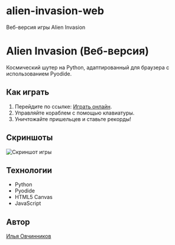 # alien-invasion-web
Веб-версия игры Alien Invasion
# Alien Invasion (Веб-версия)

Космический шутер на Python, адаптированный для браузера с использованием Pyodide.

## Как играть
1. Перейдите по ссылке: [Играть онлайн](https://skrimeks1.github.io/alien-invasion-web).
2. Управляйте кораблем с помощью клавиатуры.
3. Уничтожайте пришельцев и ставьте рекорды!

## Скриншоты
![Скриншот игры](images/screenshot.png)

## Технологии
- Python
- Pyodide
- HTML5 Canvas
- JavaScript

## Автор
[Илья Овчинников](https://github.com/skrimeks1)